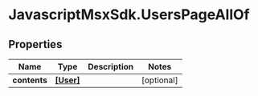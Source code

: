 # JavascriptMsxSdk.UsersPageAllOf

## Properties

Name | Type | Description | Notes
------------ | ------------- | ------------- | -------------
**contents** | [**[User]**](User.md) |  | [optional] 



